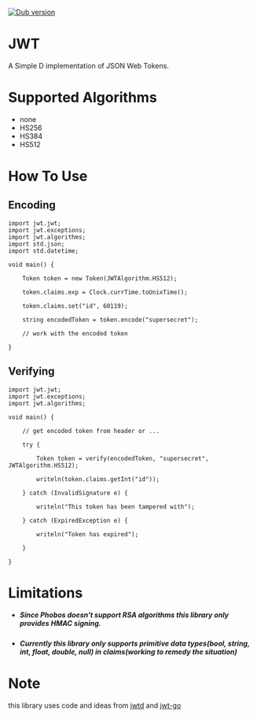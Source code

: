 <a href="https://code.dlang.org/packages/jwt" title="Go to jwt"><img src="https://img.shields.io/dub/v/jwt.svg" alt="Dub version"></a>

# JWT

A Simple D implementation of JSON Web Tokens.

# Supported Algorithms
- none
- HS256
- HS384
- HS512

# How To Use
## Encoding

    import jwt.jwt;
    import jwt.exceptions;
    import jwt.algorithms;
    import std.json;
    import std.datetime;

    void main() {

        Token token = new Token(JWTAlgorithm.HS512);

        token.claims.exp = Clock.currTime.toUnixTime();

        token.claims.set("id", 60119);

        string encodedToken = token.encode("supersecret");

        // work with the encoded token

    }
## Verifying

    import jwt.jwt;
    import jwt.exceptions;
    import jwt.algorithms;

    void main() {

        // get encoded token from header or ...

        try {

            Token token = verify(encodedToken, "supersecret", JWTAlgorithm.HS512);

            writeln(token.claims.getInt("id"));

        } catch (InvalidSignature e) {

            writeln("This token has been tampered with");

        } catch (ExpiredException e) {

            writeln("Token has expired");

        }

    }

# Limitations

- ##### Since Phobos doesn't support RSA algorithms this library only provides HMAC signing.
- ##### Currently this library only supports primitive data types(bool, string, int, float, double, null) in claims(working to remedy the situation)

# Note
this library uses code and ideas from [jwtd][1] and [jwt-go][2]

[1]: https://github.com/olehlong/jwtd
[2]: https://github.com/dgrijalva/jwt-go
